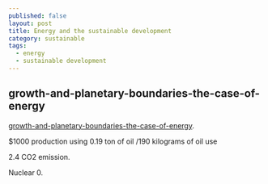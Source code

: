 ```yaml
---
published: false
layout: post
title: Energy and the sustainable development
category: sustainable
tags:
  - energy
  - sustainable development
---
```

## growth-and-planetary-boundaries-the-case-of-energy

[growth-and-planetary-boundaries-the-case-of-energy](https://www.coursera.org/learn/sustainable-development/lecture/SBW6u/growth-and-planetary-boundaries-the-case-of-energy-22-04). 

$1000 production using 0.19 ton of oil  /190 kilograms of oil use

2.4 CO2 emission.

Nuclear 0.






